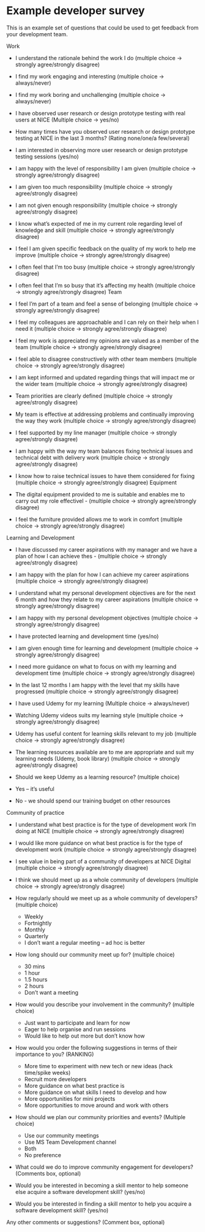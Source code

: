 # Example developer survey

This is an example set of questions that could be used to get feedback from your development team.

Work
* I understand the rationale behind the work I do (multiple choice -> strongly agree/strongly disagree)
* I find my work engaging and interesting (multiple choice -> always/never)
* I find my work boring and unchallenging (multiple choice -> always/never)
* I have observed user research or design prototype testing with real users at NICE (Multiple choice -> yes/no)
* How many times have you observed user research or design prototype testing at NICE in the last 3 months? (Rating none/one/a few/several)
* I am interested in observing more user research or design prototype testing sessions (yes/no)
* I am happy with the level of responsibility I am given (multiple choice -> strongly agree/strongly disagree)

* I am given too much responsibility (multiple choice -> strongly agree/strongly disagree)

* I am not given enough responsibility (multiple choice -> strongly agree/strongly disagree)

* I know what’s expected of me in my current role regarding level of knowledge and skill (multiple choice -> strongly agree/strongly disagree)

* I feel I am given specific feedback on the quality of my work to help me improve (multiple choice -> strongly agree/strongly disagree)

* I often feel that I’m too busy (multiple choice -> strongly agree/strongly disagree)

* I often feel that I’m so busy that it’s affecting my health (multiple choice -> strongly agree/strongly disagree)
Team
* I feel I’m part of a team and feel a sense of belonging (multiple choice -> strongly agree/strongly disagree)

* I feel my colleagues are approachable and I can rely on their help when I need it (multiple choice -> strongly agree/strongly disagree)

* I feel my work is appreciated my opinions are valued as a member of the team (multiple choice -> strongly agree/strongly disagree)
* I feel able to disagree constructively with other team members (multiple choice -> strongly agree/strongly disagree)

* I am kept informed and updated regarding things that will impact me or the wider team (multiple choice -> strongly agree/strongly disagree)

* Team priorities are clearly defined (multiple choice -> strongly agree/strongly disagree)
* My team is effective at addressing problems and continually improving the way they work (multiple choice -> strongly agree/strongly disagree)
* I feel supported by my line manager (multiple choice -> strongly agree/strongly disagree)
* I am happy with the way my team balances fixing technical issues and technical debt with delivery work (multiple choice -> strongly agree/strongly disagree)
* I know how to raise technical issues to have them considered for fixing  (multiple choice -> strongly agree/strongly disagree)
Equipment
* The digital equipment provided to me is suitable and enables me to carry out my role effectivel	 - (multiple choice -> strongly agree/strongly disagree)
* I feel the furniture provided allows me to work in comfort (multiple choice -> strongly agree/strongly disagree)



Learning and Development 

* I have discussed my career aspirations with my manager and we have a plan of how I can achieve thes	 - (multiple choice -> strongly agree/strongly disagree)
* I am happy with the plan for how I can achieve my career aspirations  (multiple choice -> strongly agree/strongly disagree)
* I understand what my personal development objectives are for the next 6 month and how they relate to my career aspirations (multiple choice -> strongly agree/strongly disagree)
* I am happy with my personal development objectives (multiple choice -> strongly agree/strongly disagree)
* I have protected learning and development time (yes/no) 	 
* I am given enough time for learning and development (multiple choice -> strongly agree/strongly disagree)
* I need more guidance on what to focus on with my learning and development time (multiple choice -> strongly agree/strongly disagree)



* In the last 12 months I am happy with the level that my skills have progressed (multiple choice -> strongly agree/strongly disagree)

* I have used Udemy for my learning (Multiple choice -> always/never)

* Watching Udemy videos suits my learning style (multiple choice -> strongly agree/strongly disagree)
* Udemy has useful content for learning skills relevant to my job (multiple choice -> strongly agree/strongly disagree)
* The learning resources available are to me are appropriate and suit my learning needs (Udemy, book library) (multiple choice -> strongly agree/strongly disagree)


* Should we keep Udemy as a learning resource? (multiple choice)
* Yes – it’s useful
* No - we should spend our training budget on other resources


Community of practice

* I understand what best practice is for the type of development work I’m doing at NICE (multiple choice -> strongly agree/strongly disagree)
* I would like more guidance on what best practice is for the type of development work (multiple choice -> strongly agree/strongly disagree)
* I see value in being part of a community of developers at NICE Digital (multiple choice -> strongly agree/strongly disagree)



* I think we should meet up as a whole community of developers (multiple choice -> strongly agree/strongly disagree)


* How regularly should we meet up as a whole community of developers?  (multiple choice)
	 - Weekly
	 - Fortnightly
	 - Monthly
	 - Quarterly
	 - I don’t want a regular meeting – ad hoc is better

* How long should our community meet up for? (multiple choice)
	 - 30 mins
	 - 1 hour
	 - 1.5 hours
	 - 2 hours
	 - Don’t want a meeting

* How would you describe your involvement in the community? (multiple choice)
	 - Just want to participate and learn for now
	 - Eager to help organise and run sessions 
	 - Would like to help out more but don’t know how 

* How would you order the following suggestions in terms of their importance to you? (RANKING)
	 - More time to experiment with new tech or new ideas (hack time/spike weeks)
	 - Recruit more developers
	 - More guidance on what best practice is
	 - More guidance on what skills I need to develop and how
	 - More opportunities for mini projects
	 - More opportunities to move around and work with others


* How should we plan our community priorities and events? (Multiple choice)
	 - Use our community meetings
	 - Use MS Team Development channel
	 - Both
	 - No preference

* What could we do to improve community engagement for developers? (Comments box, optional)


* Would you be interested in becoming a skill mentor to help someone else acquire a software development skill? (yes/no)
* Would you be interested in finding a skill mentor to help you acquire a software development skill? (yes/no)

Any other comments or suggestions? (Comment box, optional)

